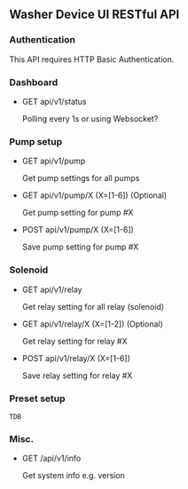 ## Washer Device UI RESTful API

### Authentication

This API requires HTTP Basic Authentication.

### Dashboard

- GET api/v1/status

    Polling every 1s or using Websocket?

### Pump setup

- GET api/v1/pump

    Get pump settings for all pumps

- GET api/v1/pump/X (X=[1-6]) (Optional)

    Get pump setting for pump #X

- POST api/v1/pump/X (X=[1-6])

    Save pump setting for pump #X

### Solenoid

- GET api/v1/relay

    Get relay setting for all relay (solenoid)

- GET api/v1/relay/X (X=[1-2]) (Optional) 

    Get relay setting for relay #X

- POST api/v1/relay/X (X=[1-6])

    Save relay setting for relay #X

### Preset setup

    TDB

### Misc.

- GET /api/v1/info

    Get system info e.g. version
